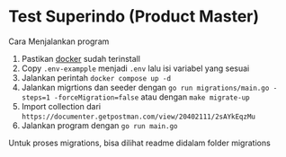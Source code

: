 # Test Superindo (Product Master)

Cara Menjalankan program

1. Pastikan [docker](https://www.docker.com/) sudah terinstall
2. Copy `.env-exampple` menjadi `.env` lalu isi variabel yang sesuai
3. Jalankan perintah `docker compose up -d`
4. Jalankan migrtions dan seeder dengan `go run migrations/main.go -steps=1 -forceMigration=false` atau dengan `make migrate-up`
5. Import collection dari `https://documenter.getpostman.com/view/20402111/2sAYkEqzMu`
6. Jalankan program dengan `go run main.go`

Untuk proses migrations, bisa dilihat readme didalam folder migrations
